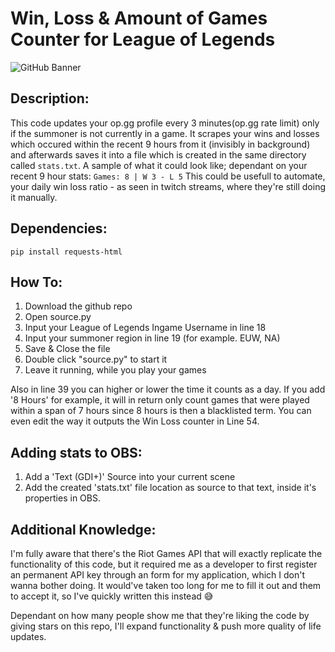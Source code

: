 # Win, Loss & Amount of Games Counter for League of Legends
![GitHub Banner](https://repository-images.githubusercontent.com/351744359/ebd6c200-d567-11eb-9a6b-571f486d7749)
## Description:
This code updates your op.gg profile every 3 minutes(op.gg rate limit) only if the summoner is not currently in a game. It scrapes your wins and losses which occured within the recent 9 hours from it (invisibly in background) and afterwards saves it into a file which is created in the same directory called ``stats.txt``. A sample of what it could look like; dependant on your recent 9 hour stats: ``Games: 8 | W 3 - L 5``
This could be usefull to automate, your daily win loss ratio - as seen in twitch streams, where they're still doing it manually.

## Dependencies:

	pip install requests-html

## How To:
1. Download the github repo
2. Open source.py
3. Input your League of Legends Ingame Username in line 18
4. Input your summoner region in line 19 (for example. EUW, NA)
5. Save & Close the file
6. Double click "source.py" to start it
7. Leave it running, while you play your games

Also in line 39 you can higher or lower the time it counts as a day. If you add '8 Hours' for example, it will in return only count games that were played within a span of 7 hours since 8 hours is then a blacklisted term. You can even edit the way it outputs the Win Loss counter in Line 54.

## Adding stats to OBS:
1. Add a 'Text (GDI+)' Source into your current scene
2. Add the created 'stats.txt' file location as source to that text, inside it's properties in OBS.

## Additional Knowledge:
I'm fully aware that there's the Riot Games API that will exactly replicate the functionality of this code, but it required me as a developer to first register an permanent API key through an form for my application, which I don't wanna bother doing. It would've taken too long for me to fill it out and them to accept it, so I've quickly written this instead 😅

Dependant on how many people show me that they're liking the code by giving stars on this repo, I'll expand functionality & push more quality of life updates.
